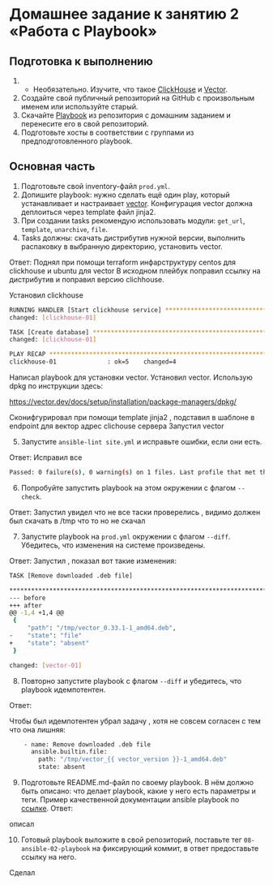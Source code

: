 # Домашнее задание к занятию 2 «Работа с Playbook»

## Подготовка к выполнению

1. * Необязательно. Изучите, что такое [ClickHouse](https://www.youtube.com/watch?v=fjTNS2zkeBs) и [Vector](https://www.youtube.com/watch?v=CgEhyffisLY).
2. Создайте свой публичный репозиторий на GitHub с произвольным именем или используйте старый.
3. Скачайте [Playbook](./playbook/) из репозитория с домашним заданием и перенесите его в свой репозиторий.
4. Подготовьте хосты в соответствии с группами из предподготовленного playbook.

## Основная часть

1. Подготовьте свой inventory-файл `prod.yml`.
2. Допишите playbook: нужно сделать ещё один play, который устанавливает и настраивает [vector](https://vector.dev). Конфигурация vector должна деплоиться через template файл jinja2.
3. При создании tasks рекомендую использовать модули: `get_url`, `template`, `unarchive`, `file`.
4. Tasks должны: скачать дистрибутив нужной версии, выполнить распаковку в выбранную директорию, установить vector.

Ответ:
Поднял при помощи terraform инфарструктуру centos для clickhouse и ubuntu для vector 
В исходном плейбук поправил ссылку на дистрибутив и поправил версию clichhouse. 

Установил clickhouse

```sh
RUNNING HANDLER [Start clickhouse service] ******************************************************************************************************************
changed: [clickhouse-01]

TASK [Create database] **************************************************************************************************************************************
changed: [clickhouse-01]

PLAY RECAP **************************************************************************************************************************************************
clickhouse-01              : ok=5    changed=4  
```

Написал playbook для установки vector. Установил vector. 
Использую dpkg по инструкции здесь:

https://vector.dev/docs/setup/installation/package-managers/dpkg/

Сконифгурировал при помощи template jinja2 , подставил в шаблоне в endpoint для вектор адрес clichouse сервера 
Запустил vector

5. Запустите `ansible-lint site.yml` и исправьте ошибки, если они есть.

Ответ:
Исправил все

```sh
Passed: 0 failure(s), 0 warning(s) on 1 files. Last profile that met the validation criteria was 'production'.
```

6. Попробуйте запустить playbook на этом окружении с флагом `--check`.

Ответ:
Запустил увидел что не все таски проверелись , видимо должен был скачать в /tmp что то но не скачал 


7. Запустите playbook на `prod.yml` окружении с флагом `--diff`. Убедитесь, что изменения на системе произведены.

Ответ:
Запустил , показал вот такие изменения:

```sh
TASK [Remove downloaded .deb file] 

************************************************************************************************************************************************************************************************************************************************************************
--- before
+++ after
@@ -1,4 +1,4 @@
 {
     "path": "/tmp/vector_0.33.1-1_amd64.deb",
-    "state": "file"
+    "state": "absent"
 }

changed: [vector-01]
```

8. Повторно запустите playbook с флагом `--diff` и убедитесь, что playbook идемпотентен.

Ответ:

Чтобы был идемпотентен убрал задачу , хотя не совсем согласен с тем что она лишняя:

```sh
    - name: Remove downloaded .deb file
      ansible.builtin.file:
        path: "/tmp/vector_{{ vector_version }}-1_amd64.deb"
        state: absent    
```

9. Подготовьте README.md-файл по своему playbook. В нём должно быть описано: что делает playbook, какие у него есть параметры и теги. Пример качественной документации ansible playbook по [ссылке](https://github.com/opensearch-project/ansible-playbook).
Ответ: 

описал

10. Готовый playbook выложите в свой репозиторий, поставьте тег `08-ansible-02-playbook` на фиксирующий коммит, в ответ предоставьте ссылку на него.

Сделал 

